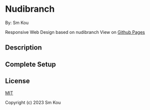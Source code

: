 # Nudibranch

By: Sm Kou

Responsive Web Design based on nudibranch
View on [Github Pages](smkou.github.io/nudibranch)

## Description

## Complete Setup

## License

[MIT](https://choosealicense.com/licenses/mit/)

Copyright (c) 2023 Sm Kou